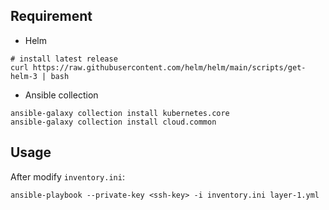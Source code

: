 
## Requirement
* Helm
```
# install latest release
curl https://raw.githubusercontent.com/helm/helm/main/scripts/get-helm-3 | bash
```

* Ansible collection
```
ansible-galaxy collection install kubernetes.core
ansible-galaxy collection install cloud.common
```

## Usage
After modify `inventory.ini`:
```
ansible-playbook --private-key <ssh-key> -i inventory.ini layer-1.yml
```
